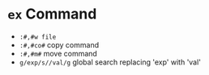 # `ex` Command


- `:#,#w file` 
- `:#,#co#` copy command
- `:#,#m#` move command
- `g/exp/s//val/g` global search replacing 'exp' with 'val'

